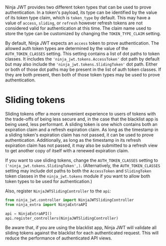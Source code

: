 
Ninja JWT provides two different token types that can be used to prove
authentication. In a token's payload, its type can be identified by the
value of its token type claim, which is `token_type` by default. This
may have a value of `access`, `sliding`, or `refresh` however
refresh tokens are not considered valid for authentication at this time.
The claim name used to store the type can be customized by changing the
`TOKEN_TYPE_CLAIM` setting.

By default, Ninja JWT expects an `access` token to prove
authentication. The allowed auth token types are determined by the value
of the `AUTH_TOKEN_CLASSES` setting. This setting contains a list of dot
paths to token classes. It includes the `'ninja_jwt.tokens.AccessToken'`
dot path by default but may also include the
`'ninja_jwt.tokens.SlidingToken'` dot path. Either or both of those dot
paths may be present in the list of auth token classes. If they are both
present, then both of those token types may be used to prove
authentication.

Sliding tokens
==============

Sliding tokens offer a more convenient experience to users of tokens
with the trade-offs of being less secure and, in the case that the
blacklist app is being used, less performant. A sliding token is one
which contains both an expiration claim and a refresh expiration claim.
As long as the timestamp in a sliding token\'s expiration claim has not
passed, it can be used to prove authentication. Additionally, as long as
the timestamp in its refresh expiration claim has not passed, it may
also be submitted to a refresh view to get another copy of itself with a
renewed expiration claim.

If you want to use sliding tokens, change the `AUTH_TOKEN_CLASSES`
setting to `('ninja_jwt.tokens.SlidingToken',)`. (Alternatively, the
`AUTH_TOKEN_CLASSES` setting may include dot paths to both the
`AccessToken` and `SlidingToken` token classes in the `ninja_jwt.tokens`
module if you want to allow both token types to be used for
authentication.)

Also, register `NinjaJWTSlidingController` to the `api`:
```python
from ninja_jwt.controller import NinjaJWTSlidingController
from ninja_extra import NinjaExtraAPI

api = NinjaExtraAPI()
api.register_controllers(NinjaJWTSlidingController)

```

Be aware that, if you are using the blacklist app, Ninja JWT will
validate all sliding tokens against the blacklist for each authenticated
request. This will reduce the performance of authenticated API views.
